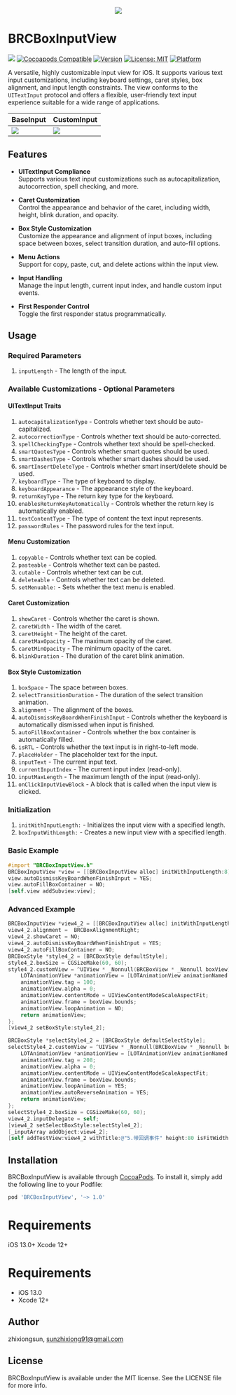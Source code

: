 <p align='center'>
    <img src="https://jaychou202302.github.io/media/BRCBoxInputView/logo.gif"/>
</p>


# BRCBoxInputView

![](https://img.shields.io/github/v/tag/jaychou202302/BRCBoxInputView?label=Version)
[![Cocoapods Compatible](https://img.shields.io/badge/cocoapods-Compatible-brightgreen.svg)](https://cocoapods.org/pods/BRCBoxInputView)
[![Version](https://img.shields.io/cocoapods/v/BRCBoxInputView.svg?style=flat)](https://cocoapods.org/pods/BRCBoxInputView)
[![License: MIT](https://img.shields.io/badge/License-MIT-black.svg)](https://opensource.org/licenses/MIT)
[![Platform](https://img.shields.io/cocoapods/p/BRCBoxInputView.svg?style=flat)](https://cocoapods.org/pods/BRCBoxInputView)

A versatile, highly customizable input view for iOS. It supports various text input customizations, including keyboard settings, caret styles, box alignment, and input length constraints. The view conforms to the `UITextInput` protocol and offers a flexible, user-friendly text input experience suitable for a wide range of applications.

<table>
    <thead>
        <tr>
            <th>BaseInput</th>
            <th>CustomInput</th>
        </tr>
    </thead>
    <tbody>
        <tr>
            <td>
                <img src="https://jaychou202302.github.io/media/BRCBoxInputView/input1.GIF"/>
            </td>
            <td>
                <img src="https://jaychou202302.github.io/media/BRCBoxInputView/input2.GIF"/>
            </td>
        </tr>
    </tbody>
</table>

## Features

- **UITextInput Compliance**  
  Supports various text input customizations such as autocapitalization, autocorrection, spell checking, and more.

- **Caret Customization**  
  Control the appearance and behavior of the caret, including width, height, blink duration, and opacity.

- **Box Style Customization**  
  Customize the appearance and alignment of input boxes, including space between boxes, select transition duration, and auto-fill options.

- **Menu Actions**  
  Support for copy, paste, cut, and delete actions within the input view.

- **Input Handling**  
  Manage the input length, current input index, and handle custom input events.

- **First Responder Control**  
  Toggle the first responder status programmatically.

## Usage

### Required Parameters
1. `inputLength` - The length of the input.

### Available Customizations - Optional Parameters

#### UITextInput Traits
1. `autocapitalizationType` - Controls whether text should be auto-capitalized.
2. `autocorrectionType` - Controls whether text should be auto-corrected.
3. `spellCheckingType` - Controls whether text should be spell-checked.
4. `smartQuotesType` - Controls whether smart quotes should be used.
5. `smartDashesType` - Controls whether smart dashes should be used.
6. `smartInsertDeleteType` - Controls whether smart insert/delete should be used.
7. `keyboardType` - The type of keyboard to display.
8. `keyboardAppearance` - The appearance style of the keyboard.
9. `returnKeyType` - The return key type for the keyboard.
10. `enablesReturnKeyAutomatically` - Controls whether the return key is automatically enabled.
11. `textContentType` - The type of content the text input represents.
12. `passwordRules` - The password rules for the text input.

#### Menu Customization
1. `copyable` - Controls whether text can be copied.
2. `pasteable` - Controls whether text can be pasted.
3. `cutable` - Controls whether text can be cut.
4. `deleteable` - Controls whether text can be deleted.
5. `setMenuable:` - Sets whether the text menu is enabled.

#### Caret Customization
1. `showCaret` - Controls whether the caret is shown.
2. `caretWidth` - The width of the caret.
3. `caretHeight` - The height of the caret.
4. `caretMaxOpacity` - The maximum opacity of the caret.
5. `caretMinOpacity` - The minimum opacity of the caret.
6. `blinkDuration` - The duration of the caret blink animation.

#### Box Style Customization
1. `boxSpace` - The space between boxes.
2. `selectTransitionDuration` - The duration of the select transition animation.
3. `alignment` - The alignment of the boxes.
4. `autoDismissKeyBoardWhenFinishInput` - Controls whether the keyboard is automatically dismissed when input is finished.
5. `autoFillBoxContainer` - Controls whether the box container is automatically filled.
6. `isRTL` - Controls whether the text input is in right-to-left mode.
7. `placeHolder` - The placeholder text for the input.
8. `inputText` - The current input text.
9. `currentInputIndex` - The current input index (read-only).
10. `inputMaxLength` - The maximum length of the input (read-only).
11. `onClickInputViewBlock` - A block that is called when the input view is clicked.

### Initialization
1. `initWithInputLength:` - Initializes the input view with a specified length.
2. `boxInputWithLength:` - Creates a new input view with a specified length.

### Basic Example

```objective-c
#import "BRCBoxInputView.h"
BRCBoxInputView *view = [[BRCBoxInputView alloc] initWithInputLength:8];
view.autoDismissKeyBoardWhenFinishInput = YES;
view.autoFillBoxContainer = NO;
[self.view addSubview:view];
```

### Advanced Example

```objective-c
BRCBoxInputView *view4_2 = [[BRCBoxInputView alloc] initWithInputLength:5];
view4_2.alignment =  BRCBoxAlignmentRight;
view4_2.showCaret = NO;
view4_2.autoDismissKeyBoardWhenFinishInput = YES;
view4_2.autoFillBoxContainer = NO;
BRCBoxStyle *style4_2 = [BRCBoxStyle defaultStyle];
style4_2.boxSize = CGSizeMake(60, 60);
style4_2.customView = ^UIView * _Nonnull(BRCBoxView * _Nonnull boxView) {
    LOTAnimationView *animationView = [LOTAnimationView animationNamed:@"celebrateCeneter"];
    animationView.tag = 100;
    animationView.alpha = 0;
    animationView.contentMode = UIViewContentModeScaleAspectFit;
    animationView.frame = boxView.bounds;
    animationView.loopAnimation = NO;
    return animationView;
};
[view4_2 setBoxStyle:style4_2];

BRCBoxStyle *selectStyle4_2 = [BRCBoxStyle defaultSelectStyle];
selectStyle4_2.customView = ^UIView * _Nonnull(BRCBoxView * _Nonnull boxView) {
    LOTAnimationView *animationView = [LOTAnimationView animationNamed:@"gift"];
    animationView.tag = 208;
    animationView.alpha = 0;
    animationView.contentMode = UIViewContentModeScaleAspectFit;
    animationView.frame = boxView.bounds;
    animationView.loopAnimation = YES;
    animationView.autoReverseAnimation = YES;
    return animationView;
};
selectStyle4_2.boxSize = CGSizeMake(60, 60);
view4_2.inputDelegate = self;
[view4_2 setSelectBoxStyle:selectStyle4_2];
[_inputArray addObject:view4_2];
[self addTestView:view4_2 withTitle:@"5.带回调事件" height:80 isFitWidth:NO];
```


## Installation

BRCBoxInputView is available through [CocoaPods](https://cocoapods.org). To install
it, simply add the following line to your Podfile:

```ruby
pod 'BRCBoxInputView', '~> 1.0'
```

# Requirements
iOS 13.0+
Xcode 12+

# Requirements
-  iOS 13.0
-  Xcode 12+

## Author

zhixiongsun, sunzhixiong91@gmail.com

## License

BRCBoxInputView is available under the MIT license. See the LICENSE file for more info.
